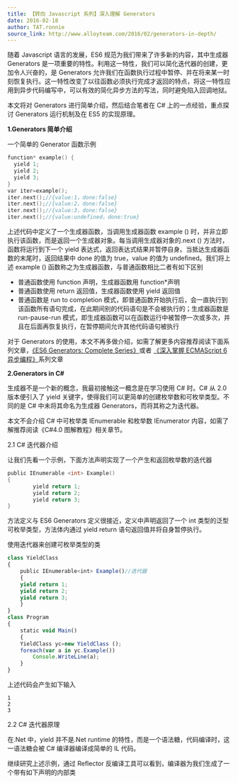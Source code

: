 ```yaml
---
title: 【转向 Javascript 系列】深入理解 Generators
date: 2016-02-18
author: TAT.ronnie
source_link: http://www.alloyteam.com/2016/02/generators-in-depth/
---
```


<!-- {% raw %} - for jekyll -->

随着 Javascript 语言的发展，ES6 规范为我们带来了许多新的内容，其中生成器 Generators 是一项重要的特性。利用这一特性，我们可以简化迭代器的创建，更加令人兴奋的，是 Generators 允许我们在函数执行过程中暂停、并在将来某一时刻恢复执行。这一特性改变了以往函数必须执行完成才返回的特点，将这一特性应用到异步代码编写中，可以有效的简化异步方法的写法，同时避免陷入回调地狱。

本文将对 Generators 进行简单介绍，然后结合笔者在 C# 上的一点经验，重点探讨 Generators 运行机制及在 ES5 的实现原理。

**1.Generators 简单介绍**

一个简单的 Generator 函数示例

```c
function* example() {
  yield 1;
  yield 2;
  yield 3;
}
var iter=example();
iter.next();//{value:1，done:false}
iter.next();//{value:2，done:false}
iter.next();//{value:3，done:false}
iter.next();//{value:undefined，done:true}
```

上述代码中定义了一个生成器函数，当调用生成器函数 example () 时，并非立即执行该函数，而是返回一个生成器对象。每当调用生成器对象的.next () 方法时，函数将运行到下一个 yield 表达式，返回表达式结果并暂停自身。当抵达生成器函数的末尾时，返回结果中 done 的值为 true，value 的值为 undefined。我们将上述 example () 函数称之为生成器函数，与普通函数相比二者有如下区别

-   普通函数使用 function 声明，生成器函数用 function\*声明
-   普通函数使用 return 返回值，生成器函数使用 yield 返回值
-   普通函数是 run to completion 模式，即普通函数开始执行后，会一直执行到该函数所有语句完成，在此期间别的代码语句是不会被执行的；生成器函数是 run-pause-run 模式，即生成器函数可以在函数运行中被暂停一次或多次，并且在后面再恢复执行，在暂停期间允许其他代码语句被执行

对于 Generators 的使用，本文不再多做介绍，如需了解更多内容推荐阅读下面系列文章，[《ES6 Generators: Complete Series》](https://davidwalsh.name/es6-generators)或者 [《深入掌握 ECMAScript 6 异步编程》](http://www.ruanyifeng.com/blog/2015/04/generator.html)系列文章

**2.Generators in C#**

生成器不是一个新的概念，我最初接触这一概念是在学习使用 C# 时。C# 从 2.0 版本便引入了 yield 关键字，使得我们可以更简单的创建枚举数和可枚举类型。不同的是 C# 中未将其命名为生成器 Generators，而将其称之为迭代器。

本文不会介绍 C# 中可枚举类 IEnumerable 和枚举数 IEnumerator 内容，如需了解推荐阅读《C#4.0 图解教程》相关章节。

2.1 C# 迭代器介绍

让我们先看一个示例，下面方法声明实现了一个产生和返回枚举数的迭代器

```c
public IEnumerable <int> Example()
{
		yield return 1;
		yield return 2;
		yield return 3;
}
```

方法定义与 ES6 Generators 定义很接近，定义中声明返回了一个 int 类型的泛型可枚举类型，方法体内通过 yield return 语句返回值并将自身暂停执行。

使用迭代器来创建可枚举类型的类

```javascript
class YieldClass
{
    public IEnumerable<int> Example()//迭代器
    {
	yield return 1;
	yield return 2;
	yield return 3;
    }
}
class Program
{
    static void Main()
    {
	YieldClass yc=new YieldClass ();
	foreach(var a in yc.Example())
		Console.WriteLine(a);
    }
}
```

上述代码会产生如下输入

    1
    2
    3

2.2 C# 迭代器原理

在.Net 中，yield 并不是.Net runtime 的特性，而是一个语法糖，代码编译时，这一语法糖会被 C# 编译器编译成简单的 IL 代码。

继续研究上述示例，通过 Reflector 反编译工具可以看到，编译器为我们生成了一个带有如下声明的内部类


<!-- {% endraw %} - for jekyll -->